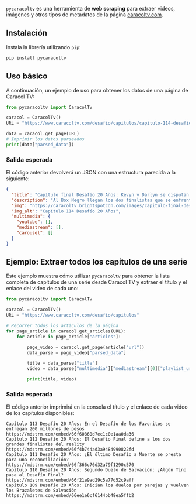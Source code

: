 `pycaracoltv` es una herramienta de **web scraping** para extraer videos, imágenes y otros tipos de metadatos de la página [caracoltv.com](https://www.caracoltv.com).

## Instalación

Instala la librería utilizando `pip`:

```bash
pip install pycaracoltv
```

## Uso básico

A continuación, un ejemplo de uso para obtener los datos de una página de Caracol TV:

```python
from pycaracoltv import CaracolTv

caracol = CaracolTv()
URL = "https://www.caracoltv.com/desafio/capitulos/capitulo-114-desafio-20-anos-kevyn-y-darlyn-se-disputan-la-gran-final-con-sus-refuerzos-pr30"

data = caracol.get_page(URL)
# Imprimir los datos parseados
print(data["parsed_data"])
```

### Salida esperada

El código anterior devolverá un JSON con una estructura parecida a la siguiente:

```json
{
  "title": "Capítulo final Desafío 20 Años: Kevyn y Darlyn se disputan la gran final con sus refuerzos",
  "description": "Al Box Negro llegan los dos finalistas que se enfrentan en la última prueba para coronarse como campeones del Desafío 20 Años.",
  "img": "https://caracoltv.brightspotcdn.com/images/capitulo-final-desafio-20-anos.jpg",
  "img_alt": "Capítulo 114 Desafío 20 Años",
  "multimedia": {
    "youtube": [],
    "mediastream": [],
    "carousel": []
  }
}
```

## Ejemplo: Extraer todos los capítulos de una serie

Este ejemplo muestra cómo utilizar `pycaracoltv` para obtener la lista completa de capítulos de una serie desde Caracol TV y extraer el título y el enlace del video de cada uno:

```python
from pycaracoltv import CaracolTv

caracol = CaracolTv()
URL = "https://www.caracoltv.com/desafio/capitulos"

# Recorrer todos los artículos de la página
for page_article in caracol.get_articles(URL):
    for article in page_article["articles"]:

        page_video = caracol.get_page(article["url"])
        data_parse = page_video["parsed_data"]

        title = data_parse["title"]
        video = data_parse["multimedia"]["mediastream"][0]["playlist_url"]

        print(title, video)
```

### Salida esperada

El código anterior imprimirá en la consola el título y el enlace de cada video de los capítulos disponibles:

```shell
Capítulo 113 Desafío 20 Años: En el Desafío de los Favoritos se entregan 200 millones de pesos https://mdstrm.com/embed/66f60860d7ec1c0e1aa0da36
Capítulo 112 Desafío 20 Años: El Desafío Final define a los dos grandes finalistas del reality https://mdstrm.com/embed/66f4b744ad3a9484990822fd
Capítulo 111 Desafío 20 Años: ¿El último Desafío a Muerte se presta para una reconciliación? https://mdstrm.com/embed/66f366c76d32a79f1290c570
Capítulo 110 Desafío 20 Años: Segundo Duelo de Salvación: ¿Algún Tino pasa al Desafío Final? https://mdstrm.com/embed/66f21e9ad29c5a77d52c9aff
Capítulo 109 Desafío 20 Años: Inician los duelos por parejas y vuelven los Brazaletes de Salvación https://mdstrm.com/embed/66ee1e6cf6144bb48ea5ffb2
```
